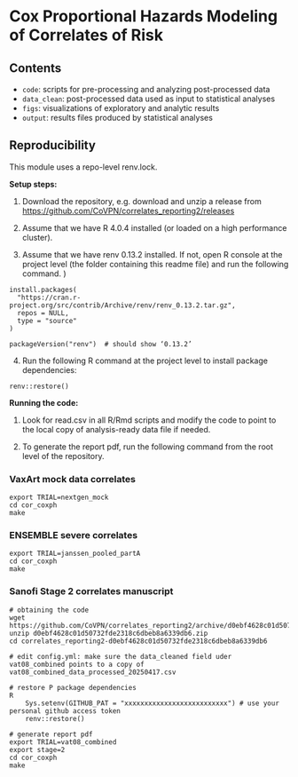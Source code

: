 # Cox Proportional Hazards Modeling of Correlates of Risk

## Contents 

* `code`: scripts for pre-processing and analyzing post-processed data
* `data_clean`: post-processed data used as input to statistical analyses
* `figs`: visualizations of exploratory and analytic results
* `output`: results files produced by statistical analyses


## Reproducibility 

This module uses a repo-level renv.lock. 

**Setup steps:**

1. Download the repository, e.g. download and unzip a release from https://github.com/CoVPN/correlates_reporting2/releases

2. Assume that we have R 4.0.4 installed (or loaded on a high performance cluster).

3. Assume that we have renv 0.13.2 installed. If not, open R console at the project level (the folder containing this readme file) and run the following command.
)
  ```{r}
  install.packages(
    "https://cran.r-project.org/src/contrib/Archive/renv/renv_0.13.2.tar.gz",
    repos = NULL,
    type = "source"
  )
  
  packageVersion("renv")  # should show ‘0.13.2’
  ```

4. Run the following R command at the project level to install package dependencies:
  ```{R}
  renv::restore()
  ```


**Running the code:**

1. Look for read.csv in all R/Rmd scripts and modify the code to point to the local copy of analysis-ready data file if needed.

2. To generate the report pdf, run the following command from the root level of the repository.


### VaxArt mock data correlates

```{bash}
export TRIAL=nextgen_mock
cd cor_coxph
make 
```

### ENSEMBLE severe correlates
```{bash}
export TRIAL=janssen_pooled_partA
cd cor_coxph
make 
```

### Sanofi Stage 2 correlates manuscript
```{bash}
# obtaining the code
wget https://github.com/CoVPN/correlates_reporting2/archive/d0ebf4628c01d50732fde2318c6dbeb8a6339db6.zip
unzip d0ebf4628c01d50732fde2318c6dbeb8a6339db6.zip
cd correlates_reporting2-d0ebf4628c01d50732fde2318c6dbeb8a6339db6

# edit config.yml: make sure the data_cleaned field uder vat08_combined points to a copy of vat08_combined_data_processed_20250417.csv

# restore P package dependencies
R
    Sys.setenv(GITHUB_PAT = "xxxxxxxxxxxxxxxxxxxxxxxxxx") # use your personal github access token
    renv::restore()

# generate report pdf
export TRIAL=vat08_combined
export stage=2    
cd cor_coxph
make 
```